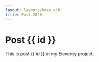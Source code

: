 ```yaml
---
layout: layouts/base.njk
title: Post 2020
---
```


# Post {{ id }}

This is post {{ id }} in my Eleventy project.
